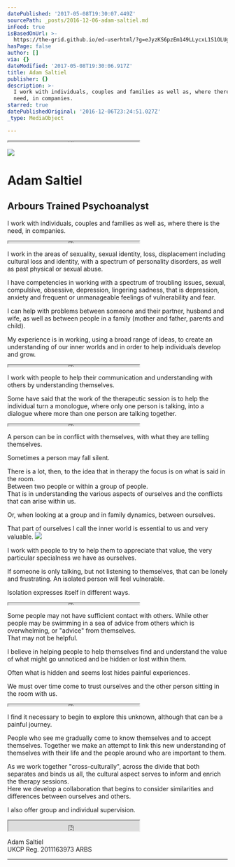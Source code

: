 ```yaml
---
datePublished: '2017-05-08T19:30:07.449Z'
sourcePath: _posts/2016-12-06-adam-saltiel.md
inFeed: true
isBasedOnUrl: >-
  https://the-grid.github.io/ed-userhtml/?g=eJyzKS6pzEm149LLycxL1S1OLUgsSizJL6rm4spIzUzPKLEyLKiw5uJKSkzOTi_KL81LsVI2NwRBkGB-UUpqkW5SfklJfi5IoUJxfk5mioKysaGxgbEBUEUtF5eNPsQGADkQIS0
hasPage: false
author: []
via: {}
dateModified: '2017-05-08T19:30:06.917Z'
title: Adam Saltiel
publisher: {}
description: >-
  I work with individuals, couples and families as well as, where there is the
  need, in companies.
starred: true
datePublishedOriginal: '2016-12-06T23:24:51.027Z'
_type: MediaObject

---
```

<iframe src="https://the-grid.github.io/ed-userhtml/?g=eJxFj8EKgkAURffzFQ_aVGBaiyCLKExqEQTZpuXkPPThOE9mJlKif09p0b27y-HA3TjfadyKcAq1rBB8SQ5yNoo8sZEapqHY1ahIAhvdgcstohHSKBjXZIIXKV9CDKsoatoJvAdRdruf0wyOFzil13QwQJ-ZJoOBw0Za6dlGbyFKpKL08aJp10I8ZF4Vlp9GxaPDKlkm-2Fkq9AGD_ae63jetOBYk4I_8em7CX8vvv_lP44" height="1" style=""></iframe>

![](https://the-grid-user-content.s3-us-west-2.amazonaws.com/0d78550f-b12b-4206-b233-52e6687f5ddb.jpg)

# Adam Saltiel

## Arbours Trained Psychoanalyst

I work with individuals, couples and families as well as, where there is the need, in companies.

<iframe src="https://the-grid.github.io/ed-userhtml/?g=eJyzKS6pzEm141IAAr2czLxU3eLUgsSixJL8IoNqLq6M1Mz0jBIro4IKay6upMTk7PSi_NK8FCtlEyNDcxMjkGB-UUpqkW5SfklJfq6VYUGFQnF-TmaKAkJFLZeNPtQWm5TMMoXknMTiYlslNMuU7Gz0gbJ2ABN2Lho" height="4" style=""></iframe>

I work in the areas of sexuality, sexual identity, loss, displacement including cultural loss and identity, with a spectrum of personality disorders, as well as past physical or sexual abuse.

I have competencies in working with a spectrum of troubling issues, sexual, compulsive, obsessive, depression, lingering sadness, that is depression, anxiety and frequent or unmanageable feelings of vulnerability and fear.

I can help with problems between someone and their partner, husband and wife, as well as between people in a family (mother and father, parents and child).

My experience is in working, using a broad range of ideas, to create an understanding of our inner worlds and in order to help individuals develop and grow.

<iframe src="https://the-grid.github.io/ed-userhtml/?g=eJyzKS6pzEm141IAAr2czLxU3eLUgsSixJL8IsNqLq6M1Mz0jBIro4IKay6upMTk7PSi_NK8FCtlEyNDcxMjkGB-UUpqkW5SfklJfq6VYUGFQnF-TmaKAkJFLZeNPtQWm5TMMoXknMTiYlslNMuU7Gz0gbJ2ABP1Lhw" height="4" style=""></iframe>

I work with people to help their communication and understanding with others by understanding themselves.

Some have said that the work of the therapeutic session is to help the individual turn a monologue, where only one person is talking, into a dialogue where more than one person are talking together.

<iframe src="https://the-grid.github.io/ed-userhtml/?g=eJyzKS6pzEm149LLycxL1S1OLUgsSizJLzKq5uLKSM1MzyixMiqosObiSkpMzk4vyi_NS7FSdrF0NnN2BAnmF6WkFukm5ZeU5OdaGRZUKBTn52SmKCBU1HLZ6ENt4LJJySxTSM5JLC62VUKzTcnORh8oawcADzguNA" height="4" style=""></iframe>

A person can be in conflict with themselves, with what they are telling themselves.

Sometimes a person may fall silent.

There is a lot, then, to the idea that in therapy the focus is on what is said in the room.  
Between two people or within a group of people.  
That is in understanding the various aspects of ourselves and the conflicts that can arise within us.

Or, when looking at a group and in family dynamics, between ourselves.

That part of ourselves I call the inner world is essential to us and very valuable.
![](https://the-grid-user-content.s3-us-west-2.amazonaws.com/573e055c-eccc-4b3d-86a0-8700b87ef4b8.jpg)

I work with people to try to help them to appreciate that value, the very particular specialness we have as ourselves.

If someone is only talking, but not listening to themselves, that can be lonely and frustrating. An isolated person will feel vulnerable.

Isolation expresses itself in different ways.

<iframe src="https://the-grid.github.io/ed-userhtml/?g=eJyzKS6pzEm149LLycxL1S1OLUgsSizJLzKu5uLKSM1MzyixMiqosObiSkpMzk4vyi_NS7FSdrF0NnN2BAnmF6WkFukm5ZeU5OdaGRZUKBTn52SmKCBU1HLZ6ENt4LJJySxTSM5JLC62VUKzTcnORh8oawcAD7guNg" height="4" style=""></iframe>

Some people may not have sufficient contact with others. While other people may be swimming in a sea of advice from others which is overwhelming, or "advice" from themselves.  
That may not be helpful.

I believe in helping people to help themselves find and understand the value of what might go unnoticed and be hidden or lost within them.

Often what is hidden and seems lost hides painful experiences.

We must over time come to trust ourselves and the other person sitting in the room with us.

<iframe src="https://the-grid.github.io/ed-userhtml/?g=eJxdjUEKwjAQAO_7ilDPbWmICDHmL2mztMHYDdlVKuLfVRAErzMD41juGT10Oa3YMpZQg1A1D4AF07yI1d2-bEeAMUznudJ1jXZn9HAw-gOpRqztSCJ0sUPZFFNOUf2KJ7j--wAX001NOTCfmr9f413_tv4FLAAuDw" height="4" style=""></iframe>

I find it necessary to begin to explore this unknown, although that can be a painful journey.

People who see me gradually come to know themselves and to accept themselves. Together we make an attempt to link this new understanding of themselves with their life and the people around who are important to them.

As we work together "cross-culturally", across the divide that both separates and binds us all, the cultural aspect serves to inform and enrich the therapy sessions.  
Here we develop a collaboration that begins to consider similarities and differences between ourselves and others.

I also offer group and individual supervision.

<iframe src="https://the-grid.github.io/ed-userhtml/?g=eJyFVNtOGzEQfc9XDNuHJKjOFjZQoiaRaIigqCVUjdQHhFZeezYxceyt18kSVfx7x7lAVKj64L2Mj8fnzBy7e8AYXFo70QgDKxFy62A450rTr1miK5U1cMsnWPtiYGUXDqZ-rqGgyHvgUoKfIpRGFQV64EaC4FrXJpQxdVhY51PxkqeaooHSztEaBKGVmJVAYUpRE1Nb0qRWZgZEIVt4b00LGOvXuqVwqvDgVwX2Io-PPn7gS76JRv0aQHwI3YO7wcX5-PwODmOKrAlsaaVL7kroQb4wwhONRhN-EwSA4lDRRKWMtNWndaxqTdbV2KOdKkmgs5Pk6Cz50G7_G6d5hpqg0Y9UzQbXq1tlht8fr8e_9ORb9Ncyh3PuZuiVmaTW6FXgx3WJAfYUJMVwMYKb0RgGV-c3l0MYXw1hMLoYwufh19HP1k7j6yLvCV04vdP6qiCN5pbRWvwbasgJc-6DnGRLPtTLFiFksIJR9oDC79JQvEU6LJdpcEDGxeytkqscGqGPNt-QO-hBfWEk5sqgrO9Qz6y0FdxvRBF8s9PTtkKBTaCbTsl2Gt1zI-_qWzHeEYsXG9fvQ4I9Bvurm9AjKju-z0z2IQ3S2Nz056lGlru_7wezdeONE_9nVFpYOtGL4riqdvXmskS3VALLlrDzOJwqLuO9JvByZUTroSSb7-3DYeowp1RCGiYmKtYxhjPLCmc9rhW8O-OYIdL4mHfoeZojJpjjqeA5zzt5gh08xhOaaa9nE0LR4G2KnxKyTaMT0SHlZdmjt9XWscw-ssIWTKwE3RcHah68x42HOfPsCITnULAlfRVsyo5BMpWBs6G_kiV0tRjPAkYsHCtoTcaOIpDcc-aQE2vZi5J21KeOefrtxrz_Bw0yhKA" height="24" style=""></iframe>

Adam Saltiel  
UKCP Reg. 2011163973 ARBS

---